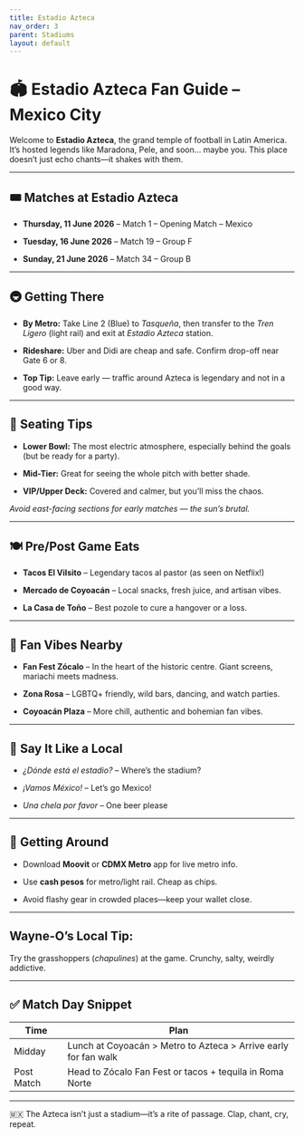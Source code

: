 ```yaml
---
title: Estadio Azteca
nav_order: 3
parent: Stadiums
layout: default
---
```


# **🏟️ Estadio Azteca Fan Guide – Mexico City**

  

Welcome to **Estadio Azteca**, the grand temple of football in Latin America. It’s hosted legends like Maradona, Pele, and soon… maybe you. This place doesn’t just echo chants—it shakes with them.

---

## **🎟️ Matches at Estadio Azteca**

- **Thursday, 11 June 2026** – Match 1 – Opening Match – Mexico
    
- **Tuesday, 16 June 2026** – Match 19 – Group F
    
- **Sunday, 21 June 2026** – Match 34 – Group B
    

---

## **🚇 Getting There**

- **By Metro:** Take Line 2 (Blue) to _Tasqueña_, then transfer to the _Tren Ligero_ (light rail) and exit at _Estadio Azteca_ station.
    
- **Rideshare:** Uber and Didi are cheap and safe. Confirm drop-off near Gate 6 or 8.
    
- **Top Tip:** Leave early — traffic around Azteca is legendary and not in a good way.
    

---

## **📌 Seating Tips**

- **Lower Bowl:** The most electric atmosphere, especially behind the goals (but be ready for a party).
    
- **Mid-Tier:** Great for seeing the whole pitch with better shade.
    
- **VIP/Upper Deck:** Covered and calmer, but you’ll miss the chaos.
    

  

_Avoid east-facing sections for early matches — the sun’s brutal._

---

## **🍽️ Pre/Post Game Eats**

- **Tacos El Vilsito** – Legendary tacos al pastor (as seen on Netflix!)
    
- **Mercado de Coyoacán** – Local snacks, fresh juice, and artisan vibes.
    
- **La Casa de Toño** – Best pozole to cure a hangover or a loss.
    

---

## **🎉 Fan Vibes Nearby**

- **Fan Fest Zócalo** – In the heart of the historic centre. Giant screens, mariachi meets madness.
    
- **Zona Rosa** – LGBTQ+ friendly, wild bars, dancing, and watch parties.
    
- **Coyoacán Plaza** – More chill, authentic and bohemian fan vibes.
    

---

## **💬 Say It Like a Local**

- _¿Dónde está el estadio?_ – Where’s the stadium?
    
- _¡Vamos México!_ – Let’s go Mexico!
    
- _Una chela por favor_ – One beer please
    

---

## **🧭 Getting Around**

- Download **Moovit** or **CDMX Metro** app for live metro info.
    
- Use **cash pesos** for metro/light rail. Cheap as chips.
    
- Avoid flashy gear in crowded places—keep your wallet close.
    

---

## **Wayne-O’s Local Tip:**

  

Try the grasshoppers (_chapulines_) at the game. Crunchy, salty, weirdly addictive.

---

## **✅ Match Day Snippet**

|**Time**|**Plan**|
|---|---|
|Midday|Lunch at Coyoacán > Metro to Azteca > Arrive early for fan walk|
|Post Match|Head to Zócalo Fan Fest or tacos + tequila in Roma Norte|

---

🇲🇽 The Azteca isn’t just a stadium—it’s a rite of passage. Clap, chant, cry, repeat.